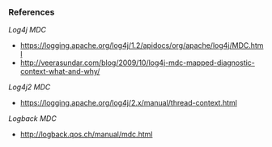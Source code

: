 ### References

_Log4j MDC_
* <https://logging.apache.org/log4j/1.2/apidocs/org/apache/log4j/MDC.html>
* <http://veerasundar.com/blog/2009/10/log4j-mdc-mapped-diagnostic-context-what-and-why/>

_Log4j2 MDC_
* <https://logging.apache.org/log4j/2.x/manual/thread-context.html>

_Logback MDC_
* <http://logback.qos.ch/manual/mdc.html>


